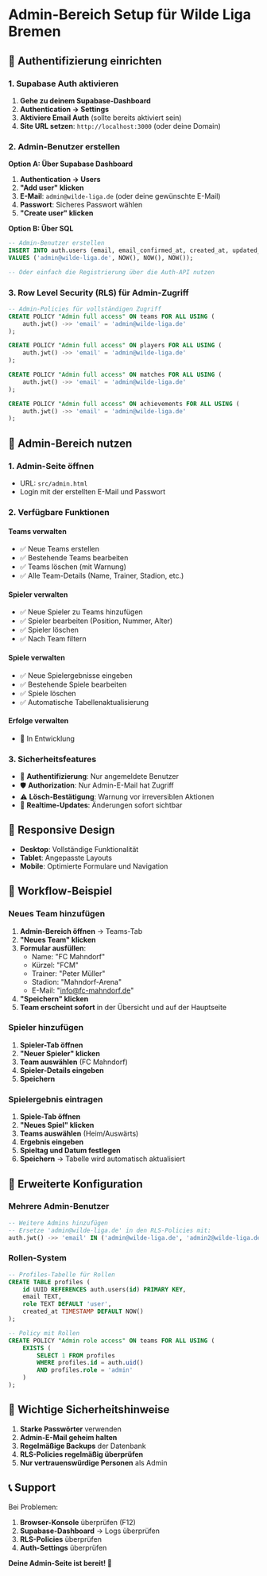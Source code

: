 # Admin-Bereich Setup für Wilde Liga Bremen

## 🔐 Authentifizierung einrichten

### 1. Supabase Auth aktivieren

1. **Gehe zu deinem Supabase-Dashboard**
2. **Authentication → Settings**
3. **Aktiviere Email Auth** (sollte bereits aktiviert sein)
4. **Site URL setzen**: `http://localhost:3000` (oder deine Domain)

### 2. Admin-Benutzer erstellen

**Option A: Über Supabase Dashboard**
1. **Authentication → Users**
2. **"Add user" klicken**
3. **E-Mail**: `admin@wilde-liga.de` (oder deine gewünschte E-Mail)
4. **Passwort**: Sicheres Passwort wählen
5. **"Create user" klicken**

**Option B: Über SQL**
```sql
-- Admin-Benutzer erstellen
INSERT INTO auth.users (email, email_confirmed_at, created_at, updated_at)
VALUES ('admin@wilde-liga.de', NOW(), NOW(), NOW());

-- Oder einfach die Registrierung über die Auth-API nutzen
```

### 3. Row Level Security (RLS) für Admin-Zugriff

```sql
-- Admin-Policies für vollständigen Zugriff
CREATE POLICY "Admin full access" ON teams FOR ALL USING (
    auth.jwt() ->> 'email' = 'admin@wilde-liga.de'
);

CREATE POLICY "Admin full access" ON players FOR ALL USING (
    auth.jwt() ->> 'email' = 'admin@wilde-liga.de'
);

CREATE POLICY "Admin full access" ON matches FOR ALL USING (
    auth.jwt() ->> 'email' = 'admin@wilde-liga.de'
);

CREATE POLICY "Admin full access" ON achievements FOR ALL USING (
    auth.jwt() ->> 'email' = 'admin@wilde-liga.de'
);
```

## 🚀 Admin-Bereich nutzen

### 1. Admin-Seite öffnen
- URL: `src/admin.html`
- Login mit der erstellten E-Mail und Passwort

### 2. Verfügbare Funktionen

#### **Teams verwalten**
- ✅ Neue Teams erstellen
- ✅ Bestehende Teams bearbeiten
- ✅ Teams löschen (mit Warnung)
- ✅ Alle Team-Details (Name, Trainer, Stadion, etc.)

#### **Spieler verwalten**
- ✅ Neue Spieler zu Teams hinzufügen
- ✅ Spieler bearbeiten (Position, Nummer, Alter)
- ✅ Spieler löschen
- ✅ Nach Team filtern

#### **Spiele verwalten**
- ✅ Neue Spielergebnisse eingeben
- ✅ Bestehende Spiele bearbeiten
- ✅ Spiele löschen
- ✅ Automatische Tabellenaktualisierung

#### **Erfolge verwalten**
- 🔄 In Entwicklung

### 3. Sicherheitsfeatures

- 🔐 **Authentifizierung**: Nur angemeldete Benutzer
- 🛡️ **Authorization**: Nur Admin-E-Mail hat Zugriff
- ⚠️ **Lösch-Bestätigung**: Warnung vor irreversiblen Aktionen
- 🔄 **Realtime-Updates**: Änderungen sofort sichtbar

## 📱 Responsive Design

- **Desktop**: Vollständige Funktionalität
- **Tablet**: Angepasste Layouts
- **Mobile**: Optimierte Formulare und Navigation

## 🎯 Workflow-Beispiel

### Neues Team hinzufügen
1. **Admin-Bereich öffnen** → Teams-Tab
2. **"Neues Team" klicken**
3. **Formular ausfüllen**:
   - Name: "FC Mahndorf"
   - Kürzel: "FCM"
   - Trainer: "Peter Müller"
   - Stadion: "Mahndorf-Arena"
   - E-Mail: "info@fc-mahndorf.de"
4. **"Speichern" klicken**
5. **Team erscheint sofort** in der Übersicht und auf der Hauptseite

### Spieler hinzufügen
1. **Spieler-Tab öffnen**
2. **"Neuer Spieler" klicken**
3. **Team auswählen** (FC Mahndorf)
4. **Spieler-Details eingeben**
5. **Speichern**

### Spielergebnis eintragen
1. **Spiele-Tab öffnen**
2. **"Neues Spiel" klicken**
3. **Teams auswählen** (Heim/Auswärts)
4. **Ergebnis eingeben**
5. **Spieltag und Datum festlegen**
6. **Speichern** → Tabelle wird automatisch aktualisiert

## 🔧 Erweiterte Konfiguration

### Mehrere Admin-Benutzer
```sql
-- Weitere Admins hinzufügen
-- Ersetze 'admin@wilde-liga.de' in den RLS-Policies mit:
auth.jwt() ->> 'email' IN ('admin@wilde-liga.de', 'admin2@wilde-liga.de')
```

### Rollen-System
```sql
-- Profiles-Tabelle für Rollen
CREATE TABLE profiles (
    id UUID REFERENCES auth.users(id) PRIMARY KEY,
    email TEXT,
    role TEXT DEFAULT 'user',
    created_at TIMESTAMP DEFAULT NOW()
);

-- Policy mit Rollen
CREATE POLICY "Admin role access" ON teams FOR ALL USING (
    EXISTS (
        SELECT 1 FROM profiles 
        WHERE profiles.id = auth.uid() 
        AND profiles.role = 'admin'
    )
);
```

## 🚨 Wichtige Sicherheitshinweise

1. **Starke Passwörter** verwenden
2. **Admin-E-Mail geheim halten**
3. **Regelmäßige Backups** der Datenbank
4. **RLS-Policies regelmäßig überprüfen**
5. **Nur vertrauenswürdige Personen** als Admin

## 📞 Support

Bei Problemen:
1. **Browser-Konsole** überprüfen (F12)
2. **Supabase-Dashboard** → Logs überprüfen
3. **RLS-Policies** überprüfen
4. **Auth-Settings** überprüfen

**Deine Admin-Seite ist bereit! 🎉**
